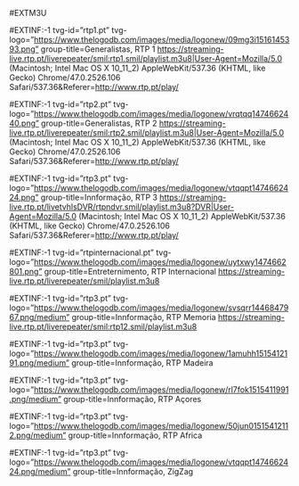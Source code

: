 #EXTM3U

#EXTINF:-1 tvg-id=”rtp1.pt” tvg-logo=”https://www.thelogodb.com/images/media/logonew/09mg3i1516145393.png” group-title=Generalistas, RTP 1 
https://streaming-live.rtp.pt/liverepeater/smil:rtp1.smil/playlist.m3u8|User-Agent=Mozilla/5.0 (Macintosh; Intel Mac OS X 10_11_2) AppleWebKit/537.36 (KHTML, like Gecko) Chrome/47.0.2526.106 Safari/537.36&Referer=http://www.rtp.pt/play/

#EXTINF:-1 tvg-id=”rtp2.pt” tvg-logo=”https://www.thelogodb.com/images/media/logonew/vrqtqq1474662440.png” group-title=Generalistas, RTP 2 
https://streaming-live.rtp.pt/liverepeater/smil:rtp2.smil/playlist.m3u8|User-Agent=Mozilla/5.0 (Macintosh; Intel Mac OS X 10_11_2) AppleWebKit/537.36 (KHTML, like Gecko) Chrome/47.0.2526.106 Safari/537.36&Referer=http://www.rtp.pt/play/

#EXTINF:-1 tvg-id=”rtp3.pt” tvg-logo=”https://www.thelogodb.com/images/media/logonew/vtqqpt1474662424.png” group-title=Innformação, RTP 3 
https://streaming-live.rtp.pt/livetvhlsDVR/rtpndvr.smil/playlist.m3u8?DVR|User-Agent=Mozilla/5.0 (Macintosh; Intel Mac OS X 10_11_2) AppleWebKit/537.36 (KHTML, like Gecko) Chrome/47.0.2526.106 Safari/537.36&Referer=http://www.rtp.pt/play/

#EXTINF:-1 tvg-id=”rtpinternacional.pt” tvg-logo=”https://www.thelogodb.com/images/media/logonew/uytxwy1474662801.png” group-title=Entreternimento, RTP Internacional
https://streaming-live.rtp.pt/liverepeater/smil/playlist.m3u8

#EXTINF:-1 tvg-id=”rtp3.pt” tvg-logo=”https://www.thelogodb.com/images/media/logonew/svsqrr1446847967.png/medium” group-title=Innformação, RTP Memoria 
https://streaming-live.rtp.pt/liverepeater/smil:rtp12.smil/playlist.m3u8

#EXTINF:-1 tvg-id=”rtp3.pt” tvg-logo=”https://www.thelogodb.com/images/media/logonew/1amuhh1515412191.png/medium” group-title=Innformação, RTP Madeira 


#EXTINF:-1 tvg-id=”rtp3.pt” tvg-logo=”https://www.thelogodb.com/images/media/logonew/rl7fok1515411991.png/medium” group-title=Innformação, RTP Açores


#EXTINF:-1 tvg-id=”rtp3.pt” tvg-logo=”https://www.thelogodb.com/images/media/logonew/50jun01515412112.png/medium” group-title=Innformação, RTP Africa


#EXTINF:-1 tvg-id=”rtp3.pt” tvg-logo=”https://www.thelogodb.com/images/media/logonew/vtqqpt1474662424.png/medium” group-title=Innformação, ZigZag
